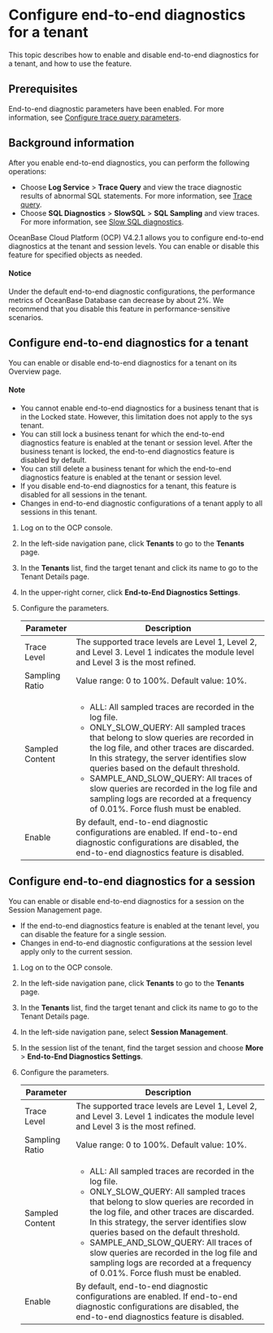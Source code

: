# Configure end-to-end diagnostics for a tenant

This topic describes how to enable and disable end-to-end diagnostics for a tenant, and how to use the feature.

## Prerequisites

End-to-end diagnostic parameters have been enabled. For more information, see [Configure trace query parameters](../../1300.log-service/300.configuration-trace-paremeters.md).

## Background information

After you enable end-to-end diagnostics, you can perform the following operations:

* Choose **Log Service** > **Trace Query** and view the trace diagnostic results of abnormal SQL statements. For more information, see [Trace query](../../1300.log-service/400.trace-query.md).
* Choose **SQL Diagnostics** > **SlowSQL** > **SQL Sampling** and view traces. For more information, see [Slow SQL diagnostics](../../1000.diagnosis-and-tuning-fuctions/100.manage-sql-diagnosis/600.slowsql-diagnostics.md).

OceanBase Cloud Platform (OCP) V4.2.1 allows you to configure end-to-end diagnostics at the tenant and session levels. You can enable or disable this feature for specified objects as needed.

<main id="notice" type='notice'>

  <h4>Notice</h4>

  <p>Under the default end-to-end diagnostic configurations, the performance metrics of OceanBase Database can decrease by about 2%. We recommend that you disable this feature in performance-sensitive scenarios. </p>

</main>

## Configure end-to-end diagnostics for a tenant

You can enable or disable end-to-end diagnostics for a tenant on its Overview page.

<main id="notice" type='explain'>

  <h4>Note</h4>

  <ul><li>You cannot enable end-to-end diagnostics for a business tenant that is in the Locked state. However, this limitation does not apply to the sys tenant. </li><li>You can still lock a business tenant for which the end-to-end diagnostics feature is enabled at the tenant or session level. After the business tenant is locked, the end-to-end diagnostics feature is disabled by default. </li><li>You can still delete a business tenant for which the end-to-end diagnostics feature is enabled at the tenant or session level. </li><li>If you disable end-to-end diagnostics for a tenant, this feature is disabled for all sessions in the tenant. </li><li>Changes in end-to-end diagnostic configurations of a tenant apply to all sessions in this tenant. </li></ul>

</main>

1. Log on to the OCP console.

2. In the left-side navigation pane, click **Tenants** to go to the **Tenants** page.

3. In the **Tenants** list, find the target tenant and click its name to go to the Tenant Details page.

4. In the upper-right corner, click **End-to-End Diagnostics Settings**.

5. Configure the parameters.

   | Parameter | Description |
   |-----|------|
   | Trace Level | The supported trace levels are Level 1, Level 2, and Level 3. Level 1 indicates the module level and Level 3 is the most refined.  |
   | Sampling Ratio | Value range: 0 to 100%. Default value: 10%.  |
   | Sampled Content | <ul><li>ALL: All sampled traces are recorded in the log file. </li><li>ONLY_SLOW_QUERY: All sampled traces that belong to slow queries are recorded in the log file, and other traces are discarded. In this strategy, the server identifies slow queries based on the default threshold. </li><li>SAMPLE_AND_SLOW_QUERY: All traces of slow queries are recorded in the log file and sampling logs are recorded at a frequency of 0.01%. Force flush must be enabled. </li></ul> |
   | Enable | By default, end-to-end diagnostic configurations are enabled. If end-to-end diagnostic configurations are disabled, the end-to-end diagnostics feature is disabled.  |

## Configure end-to-end diagnostics for a session

You can enable or disable end-to-end diagnostics for a session on the Session Management page.

<ul><li>If the end-to-end diagnostics feature is enabled at the tenant level, you can disable the feature for a single session. </li><li>Changes in end-to-end diagnostic configurations at the session level apply only to the current session. </li></ul>

1. Log on to the OCP console.

2. In the left-side navigation pane, click **Tenants** to go to the **Tenants** page.

3. In the **Tenants** list, find the target tenant and click its name to go to the Tenant Details page.

4. In the left-side navigation pane, select **Session Management**.

5. In the session list of the tenant, find the target session and choose **More** > **End-to-End Diagnostics Settings**.

6. Configure the parameters.

   | Parameter | Description |
   |------|------|
   | Trace Level | The supported trace levels are Level 1, Level 2, and Level 3. Level 1 indicates the module level and Level 3 is the most refined.  |
   | Sampling Ratio | Value range: 0 to 100%. Default value: 10%.  |
   | Sampled Content | <ul><li>ALL: All sampled traces are recorded in the log file. </li><li>ONLY_SLOW_QUERY: All sampled traces that belong to slow queries are recorded in the log file, and other traces are discarded. In this strategy, the server identifies slow queries based on the default threshold. </li><li>SAMPLE_AND_SLOW_QUERY: All traces of slow queries are recorded in the log file and sampling logs are recorded at a frequency of 0.01%. Force flush must be enabled. </li></ul> |
   | Enable | By default, end-to-end diagnostic configurations are enabled. If end-to-end diagnostic configurations are disabled, the end-to-end diagnostics feature is disabled.  |
